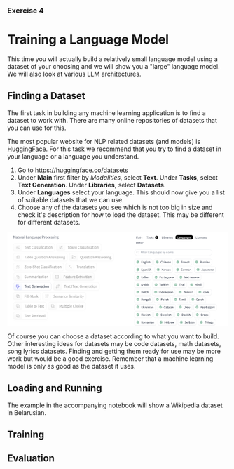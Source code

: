 ### Exercise 4
# Training a Language Model

This time you will actually build a relatively small language model using a dataset of your choosing
and we will show you a "large" language model. We will also look at various LLM architectures.

## Finding a Dataset

The first task in building any machine learning application is to find a dataset to work with. There 
are many online repositories of datasets that you can use for this.

The most popular website for NLP related datasets (and models) is [HuggingFace](huggingface.co).
For this task we recommend that you try to find a dataset in your language or a language you understand.

1. Go to https://huggingface.co/datasets
2. Under **Main** first filter by *Modalities*, select **Text**. 
   Under **Tasks**, select **Text Generation**. 
   Under **Libraries**, select **Datasets**.
3. Under **Languages** select your language. This should now give you a list of suitable datasets that we can use.
4. Choose any of the datasets you see which is not too big in size and check it's description
   for how to load the dataset. This may be different for different datasets. 

<div style="display: flex;">
    <img width="55%" src="images/dataset-type.png">
    <img width="45%" src="images/dataset-languages.png">
</div>

Of course you can choose a dataset according to what you want to build.
Other interesting ideas for datasets may be code datasets, math datasets, song lyrics datasets.
Finding and getting them ready for use may be more work but would be a good exercise.
Remember that a machine learning model is only as good as the dataset it uses.

## Loading and Running

The example in the accompanying notebook will show a Wikipedia dataset in Belarusian.

## Training

## Evaluation
